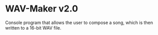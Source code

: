 # WAV-Maker v2.0
Console program that allows the user to compose a song, which is then written to a 16-bit WAV file. 
